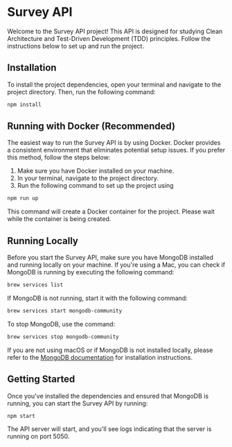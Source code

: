 # Survey API

Welcome to the Survey API project! This API is designed for studying Clean Architecture and Test-Driven Development (TDD) principles. Follow the instructions below to set up and run the project.

## Installation

To install the project dependencies, open your terminal and navigate to the project directory. Then, run the following command:

```bash
npm install
```

## Running with Docker (Recommended)

The easiest way to run the Survey API is by using Docker. Docker provides a consistent environment that eliminates potential setup issues. If you prefer this method, follow the steps below:

1. Make sure you have Docker installed on your machine.
2. In your terminal, navigate to the project directory.
3. Run the following command to set up the project using

```bash
npm run up
```

This command will create a Docker container for the project. Please wait while the container is being created.

## Running Locally
Before you start the Survey API, make sure you have MongoDB installed and running locally on your machine. If you're using a Mac, you can check if MongoDB is running by executing the following command:

```bash
brew services list
```

If MongoDB is not running, start it with the following command:

```bash
brew services start mongodb-community
```

To stop MongoDB, use the command:

```bash
brew services stop mongodb-community
```

If you are not using macOS or if MongoDB is not installed locally, please refer to the [MongoDB documentation](https://www.mongodb.com/docs/manual/tutorial/) for installation instructions.

## Getting Started
Once you've installed the dependencies and ensured that MongoDB is running, you can start the Survey API by running:

```bash
npm start
```

The API server will start, and you'll see logs indicating that the server is running on port 5050.
